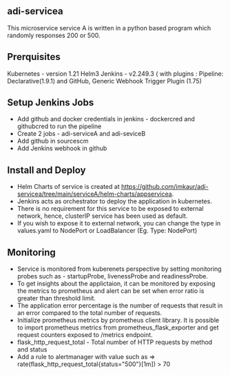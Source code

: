 ## adi-servicea
This microservice service A is written in a python based program which randomly responses 200 or 500.
## Prerquisites
Kubernetes - version 1.21
Helm3
Jenkins - v2.249.3 ( with plugins : Pipeline: Declarative(1.9.1) and GitHub, Generic Webhook Trigger Plugin (1.75)
## Setup Jenkins Jobs
* Add github and docker credentials in jenkins - dockercred and githubcred to run the pipeline
* Create 2 jobs - adi-serviceA and adi-seviceB
* Add github in sourcescm
* Add Jenkins webhook in github
## Install and Deploy
* Helm Charts of service is created at https://github.com/imkaur/adi-servicea/tree/main/serviceA/helm-charts/appservicea.
* Jenkins acts as orchestrator to deploy the application in kubernetes.
* There is no requirement for this service to be exposed to external network, hence, clusterIP service has been used as default. 
* If you wish to expose it to external network, you can change the type in values.yaml to NodePort or LoadBalancer (Eg. Type: NodePort)
## Monitoring
* Service is monitored from kuberenets perspective by setting monitoring probes such as - startupProbe, livenessProbe and readinessProbe.
* To get insights about the applictaion, it can be monitored by exposing the metrics to prometheus and alert can be set when error ratio is greater than threshold limit. 
* The application error percentage is the number of requests that result in an error compared to the total number of requests.
* Initialize prometheus metrics by prometheus client library. It is possible to import prometheus metrics from prometheus_flask_exporter and get request counters exposed to /metrics endpoint.
* flask_http_request_total - Total number of HTTP requests by method and status
* Add a rule to alertmanager with value such as => rate(flask_http_request_total{status="500"}[1m]) > 70
